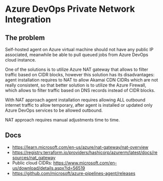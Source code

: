 # Azure DevOps Private Network Integration

## The problem

Self-hosted agent on Azure virtual machine should not have any public IP associated, meanwhile be able to pull
queued jobs from Azure DevOps cloud instance.

One of the solutions is to utilize Azure NAT gateway that allows to filter traffic based on CIDR blocks,
however this solution has its disadvantages: agent installation requires to NAT to allow Akamai CDN CIDRs which
are not really consistent, so that better solution is to utilize the Azure Firewall, which allows
to filter traffic based on DNS records instead of CIDR blocks.

With NAT approach agent installation requires allowing ALL outbound internet traffic to allow temporary,
after agent is installed or updated only Azure DevOps services to be allowed outbound.

NAT approach requires manual adjustments time to time.

## Docs

- https://learn.microsoft.com/en-us/azure/nat-gateway/nat-overview
- https://registry.terraform.io/providers/hashicorp/azurerm/latest/docs/resources/nat_gateway
- Public cloud CIDRs: https://www.microsoft.com/en-us/download/details.aspx?id=56519
- https://github.com/microsoft/azure-pipelines-agent/releases
